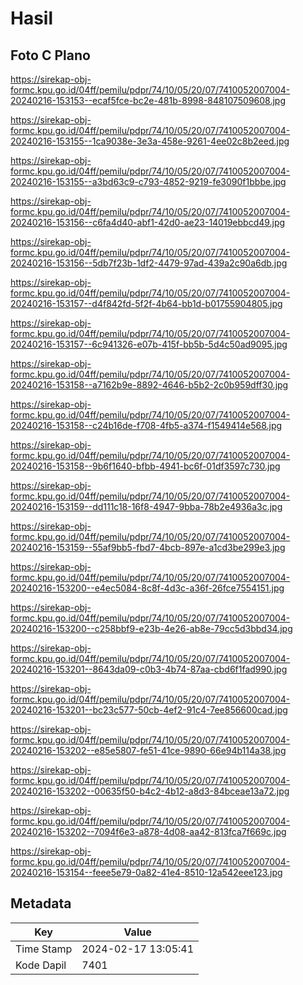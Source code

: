 # Hasil

## Foto C Plano

https://sirekap-obj-formc.kpu.go.id/04ff/pemilu/pdpr/74/10/05/20/07/7410052007004-20240216-153153--ecaf5fce-bc2e-481b-8998-848107509608.jpg

https://sirekap-obj-formc.kpu.go.id/04ff/pemilu/pdpr/74/10/05/20/07/7410052007004-20240216-153155--1ca9038e-3e3a-458e-9261-4ee02c8b2eed.jpg

https://sirekap-obj-formc.kpu.go.id/04ff/pemilu/pdpr/74/10/05/20/07/7410052007004-20240216-153155--a3bd63c9-c793-4852-9219-fe3090f1bbbe.jpg

https://sirekap-obj-formc.kpu.go.id/04ff/pemilu/pdpr/74/10/05/20/07/7410052007004-20240216-153156--c6fa4d40-abf1-42d0-ae23-14019ebbcd49.jpg

https://sirekap-obj-formc.kpu.go.id/04ff/pemilu/pdpr/74/10/05/20/07/7410052007004-20240216-153156--5db7f23b-1df2-4479-97ad-439a2c90a6db.jpg

https://sirekap-obj-formc.kpu.go.id/04ff/pemilu/pdpr/74/10/05/20/07/7410052007004-20240216-153157--d4f842fd-5f2f-4b64-bb1d-b01755904805.jpg

https://sirekap-obj-formc.kpu.go.id/04ff/pemilu/pdpr/74/10/05/20/07/7410052007004-20240216-153157--6c941326-e07b-415f-bb5b-5d4c50ad9095.jpg

https://sirekap-obj-formc.kpu.go.id/04ff/pemilu/pdpr/74/10/05/20/07/7410052007004-20240216-153158--a7162b9e-8892-4646-b5b2-2c0b959dff30.jpg

https://sirekap-obj-formc.kpu.go.id/04ff/pemilu/pdpr/74/10/05/20/07/7410052007004-20240216-153158--c24b16de-f708-4fb5-a374-f1549414e568.jpg

https://sirekap-obj-formc.kpu.go.id/04ff/pemilu/pdpr/74/10/05/20/07/7410052007004-20240216-153158--9b6f1640-bfbb-4941-bc6f-01df3597c730.jpg

https://sirekap-obj-formc.kpu.go.id/04ff/pemilu/pdpr/74/10/05/20/07/7410052007004-20240216-153159--dd111c18-16f8-4947-9bba-78b2e4936a3c.jpg

https://sirekap-obj-formc.kpu.go.id/04ff/pemilu/pdpr/74/10/05/20/07/7410052007004-20240216-153159--55af9bb5-fbd7-4bcb-897e-a1cd3be299e3.jpg

https://sirekap-obj-formc.kpu.go.id/04ff/pemilu/pdpr/74/10/05/20/07/7410052007004-20240216-153200--e4ec5084-8c8f-4d3c-a36f-26fce7554151.jpg

https://sirekap-obj-formc.kpu.go.id/04ff/pemilu/pdpr/74/10/05/20/07/7410052007004-20240216-153200--c258bbf9-e23b-4e26-ab8e-79cc5d3bbd34.jpg

https://sirekap-obj-formc.kpu.go.id/04ff/pemilu/pdpr/74/10/05/20/07/7410052007004-20240216-153201--8643da09-c0b3-4b74-87aa-cbd6f1fad990.jpg

https://sirekap-obj-formc.kpu.go.id/04ff/pemilu/pdpr/74/10/05/20/07/7410052007004-20240216-153201--bc23c577-50cb-4ef2-91c4-7ee856600cad.jpg

https://sirekap-obj-formc.kpu.go.id/04ff/pemilu/pdpr/74/10/05/20/07/7410052007004-20240216-153202--e85e5807-fe51-41ce-9890-66e94b114a38.jpg

https://sirekap-obj-formc.kpu.go.id/04ff/pemilu/pdpr/74/10/05/20/07/7410052007004-20240216-153202--00635f50-b4c2-4b12-a8d3-84bceae13a72.jpg

https://sirekap-obj-formc.kpu.go.id/04ff/pemilu/pdpr/74/10/05/20/07/7410052007004-20240216-153202--7094f6e3-a878-4d08-aa42-813fca7f669c.jpg

https://sirekap-obj-formc.kpu.go.id/04ff/pemilu/pdpr/74/10/05/20/07/7410052007004-20240216-153154--feee5e79-0a82-41e4-8510-12a542eee123.jpg


## Metadata

| Key        | Value               |
| ---------- | ------------------- |
| Time Stamp | 2024-02-17 13:05:41 |
| Kode Dapil | 7401                |



